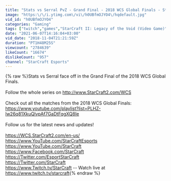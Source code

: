 ```yaml
---
title: "Stats vs Serral PvZ - Grand Final - 2018 WCS Global Finals - StarCraft II"
image: "https:\/\/i.ytimg.com\/vi\/h0UBfmOJYO4\/hqdefault.jpg"
vid_id: "h0UBfmOJYO4"
categories: "Gaming"
tags: ["twitch","games","StarCraft II: Legacy of the Void (Video Game)"]
date: "2021-06-07T14:16:04+03:00"
vid_date: "2018-11-04T21:21:59Z"
duration: "PT1H48M25S"
viewcount: "2784639"
likeCount: "16674"
dislikeCount: "957"
channel: "StarCraft Esports"
---
```

{% raw %}Stats vs Serral face off in the Grand Final of the 2018 WCS Global Finals.<br /><br />Follow the whole series on <a rel="nofollow" target="blank" href="http://www.StarCraft2.com/WCS">http://www.StarCraft2.com/WCS</a><br /><br />Check out all the matches from the 2018 WCS Global Finals: <a rel="nofollow" target="blank" href="https://www.youtube.com/playlist?list=PLHZ-lw26q81XkuQlvpAf7GaDtFqgXQ8Ie">https://www.youtube.com/playlist?list=PLHZ-lw26q81XkuQlvpAf7GaDtFqgXQ8Ie</a><br /><br />Follow us for the latest news and updates!<br /><br /><a rel="nofollow" target="blank" href="https://WCS.StarCraft2.com/en-us/">https://WCS.StarCraft2.com/en-us/</a><br /><a rel="nofollow" target="blank" href="https://www.YouTube.com/StarCraftEsports">https://www.YouTube.com/StarCraftEsports</a><br /><a rel="nofollow" target="blank" href="https://www.YouTube.com/StarCraft">https://www.YouTube.com/StarCraft</a><br /><a rel="nofollow" target="blank" href="https://www.Facebook.com/StarCraft">https://www.Facebook.com/StarCraft</a><br /><a rel="nofollow" target="blank" href="https://Twitter.com/EsportStarCraft">https://Twitter.com/EsportStarCraft</a><br /><a rel="nofollow" target="blank" href="https://Twitter.com/StarCraft">https://Twitter.com/StarCraft</a><br /><a rel="nofollow" target="blank" href="https://www.Twitch.tv/StarCraft">https://www.Twitch.tv/StarCraft</a> -- Watch live at <a rel="nofollow" target="blank" href="https://www.twitch.tv/starcraft">https://www.twitch.tv/starcraft</a>{% endraw %}
